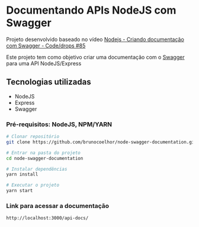 # Documentando APIs NodeJS com Swagger

Projeto desenvolvido baseado no vídeo
[Nodejs - Criando documentação com Swagger - Code/drops #85](https://www.youtube.com/watch?v=WhFx2heoFrA&t=2204s&ab_channel=Rocketseat)

Este projeto tem como objetivo criar uma documentação com o [Swagger](https://swagger.io/) para uma API NodeJS/Express

## Tecnologias utilizadas
* NodeJS
* Express
* Swagger

### Pré-requisitos: NodeJS, NPM/YARN

```bash
# Clonar repositório
git clone https://github.com/brunocoelhor/node-swagger-documentation.git
```

```bash
# Entrar na pasta do projeto
cd node-swagger-documentation
```

```bash
# Instalar dependências
yarn install
```

```bash
# Executar o projeto
yarn start
```

### Link para acessar a documentação

```
http://localhost:3000/api-docs/
```


